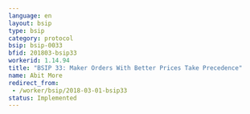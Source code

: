 ```yaml
---
language: en
layout: bsip
type: bsip
category: protocol
bsip: bsip-0033
bfid: 201803-bsip33
workerid: 1.14.94
title: "BSIP 33: Maker Orders With Better Prices Take Precedence"
name: Abit More
redirect_from: 
 - /worker/bsip/2018-03-01-bsip33
status: Implemented
---
```

